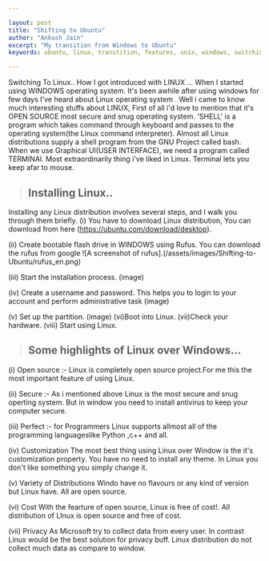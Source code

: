 ```yaml
---

layout:	post
title: "Shifting to Ubuntu"
author: "Ankush Jain"
excerpt: "My transition from Windows to Ubuntu"
keywords: ubuntu, linux, transtition, features, unix, windows, switching, comparison

---
```


Switching To Linux..
How I got introduced with LINUX ...
When I started using  WINDOWS operating system. It's been awhile after using windows for few days I've heard about Linux operating system . Well i came to know much interesting stuffs about LINUX, First of all i'd love to mention that it's OPEN SOURCE most secure and snug operating system.
'SHELL' is a program which takes command through keyboard and passes to the operating system(the Linux command interpreter). Almost all Linux distributions supply a shell program from the GNU Project called bash.
When we use Graphical UI(USER INTERFACE), we need a program called TERMINAl. Most extraordinarily thing i've liked in Linux. Terminal lets you keep afar to mouse.


> ## Installing Linux..

Installing any Linux distribution involves several steps, and I walk you through them briefly.
(i)  You have to download Linux distribution, You can download from here (https://ubuntu.com/download/desktop).

(ii) Create bootable flash drive in WINDOWS using Rufus. You can download the rufus from google
 ![A screenshot of rufus].(/assets/images/Shifting-to-Ubuntu/rufus_en.png)

(iii) Start the installation process.
                    (image)

(iv) Create a username and password. This helps you to login to your account and perform administrative task
                    (image)

(v)  Set up the partition.
                    (image)
(vi)Boot into Linux.
(vii)Check your hardware.
(viii) Start using Linux.              

> ## Some highlights of Linux over Windows...

(i) Open source :- Linux is completely open source project.For me this the most important feature of using Linux.

(ii) Secure :-  As i mentioned above Linux is the most secure and snug operting system. But in window you need to install antivirus to keep your computer secure.

(iii) Perfect :- for Programmers Linux supports allmost all of the programming languageslike Python ,c++ and all.

(iv) Customization The most best thing using Linux over Window is the it's customization property. You have no need to install any theme. In Linux you don't like something you simply change it.

(v)  Variety of Distributions Windo have no flavours or any kind of version but Linux have. All are open source.

(vi) Cost With the fearture of open source, Linux is free of cost!. All distribution of LInux is open source and free of cost.

(vii) Privacy As Microsoft try to collect data from every user. In contrast Linux would be the best solution for privacy buff. Linux distribution do not collect much data as compare to window.
